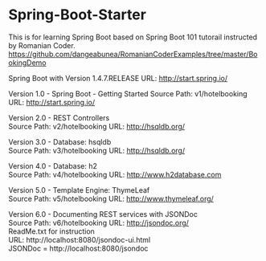 # Spring-Boot-Starter
This is for learning Spring Boot based on Spring Boot 101 tutorail instructed by Romanian Coder.
https://github.com/dangeabunea/RomanianCoderExamples/tree/master/BookingDemo

Spring Boot with Version 1.4.7.RELEASE
URL: http://start.spring.io/


Version 1.0 - Spring Boot - Getting Started
Source Path: v1/hotelbooking
URL: http://start.spring.io/

Version 2.0 - REST Controllers		
Source Path: v2/hotelbooking
URL: http://hsqldb.org/

Version 3.0 - Database:  hsqldb					
Source Path: v3/hotelbooking
URL: http://hsqldb.org/

Version 4.0 - Database:  h2						
Source Path: v4/hotelbooking
URL: http://www.h2database.com

Version 5.0 - Template Engine: ThymeLeaf		
Source Path: v5/hotelbooking
URL: http://www.thymeleaf.org/

Version 6.0 - Documenting REST services with JSONDoc	
Source Path: v6/hotelbooking
URL: http://jsondoc.org/
<br/>
ReadMe.txt for instruction
<br/>
URL: http://localhost:8080/jsondoc-ui.html
<br/>
JSONDoc = http://localhost:8080/jsondoc
